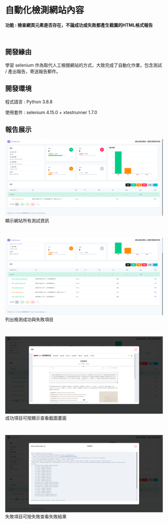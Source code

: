 # 自動化檢測網站內容

**功能 : 檢查網頁元素是否存在，不論成功或失敗都產生截圖的HTML格式報告**

&emsp;
&emsp;

## 開發緣由
學習 selenium 作為取代人工檢閱網站的方式，大致完成了自動化作業，包含測試 / 產出報告，寄送報告郵件。 

## 開發環境
程式語言 : Python 3.8.8

使用套件 : selenium 4.15.0 + xtestrunner 1.7.0



## 報告展示


![報告首頁](https://github.com/daidaiprince/image-database/blob/main/REPORT_HOMEPAGE.png?raw=true "報告首頁")
顯示網站所有測試資訊

&emsp;
&emsp;
&emsp;
&emsp;

![測試結果](https://github.com/daidaiprince/image-database/blob/main/TEST_RESULT.png?raw=true "測試結果")
列出檢測成功與失敗項目

&emsp;
&emsp;
&emsp;
&emsp;

![成功截圖](https://github.com/daidaiprince/image-database/blob/main/SUCESS_ITEM.png?raw=true "成功截圖")
成功項目可按顯示查看截圖畫面

&emsp;
&emsp;
&emsp;
&emsp;

![失敗結果](https://github.com/daidaiprince/image-database/blob/main/ERROR_ITEM.png?raw=true "失敗結果")
失敗項目可按失敗查看失敗結果
